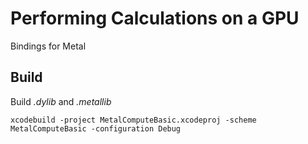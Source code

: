 # Performing Calculations on a GPU

Bindings for Metal

## Build

Build *.dylib* and *.metallib*
```
xcodebuild -project MetalComputeBasic.xcodeproj -scheme MetalComputeBasic -configuration Debug
```
